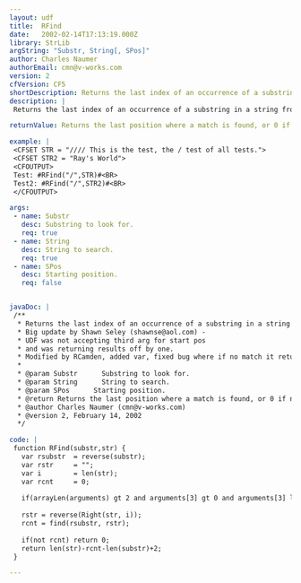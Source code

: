 ```yaml
---
layout: udf
title:  RFind
date:   2002-02-14T17:13:19.000Z
library: StrLib
argString: "Substr, String[, SPos]"
author: Charles Naumer
authorEmail: cmn@v-works.com
version: 2
cfVersion: CF5
shortDescription: Returns the last index of an occurrence of a substring in a string from a specified starting position.
description: |
 Returns the last index of an occurrence of a substring in a string from a specified starting position. (The reverse of find).

returnValue: Returns the last position where a match is found, or 0 if no match is found.

example: |
 <CFSET STR = "//// This is the test, the / test of all tests.">
 <CFSET STR2 = "Ray's World">
 <CFOUTPUT>
 Test: #RFind("/",STR)#<BR>
 Test2: #RFind("/",STR2)#<BR>
 </CFOUTPUT>

args:
 - name: Substr
   desc: Substring to look for.
   req: true
 - name: String
   desc: String to search.
   req: true
 - name: SPos
   desc: Starting position.
   req: false


javaDoc: |
 /**
  * Returns the last index of an occurrence of a substring in a string from a specified starting position.
  * Big update by Shawn Seley (shawnse@aol.com) -
  * UDF was not accepting third arg for start pos 
  * and was returning results off by one.
  * Modified by RCamden, added var, fixed bug where if no match it return len of str
  * 
  * @param Substr      Substring to look for. 
  * @param String      String to search. 
  * @param SPos      Starting position. 
  * @return Returns the last position where a match is found, or 0 if no match is found. 
  * @author Charles Naumer (cmn@v-works.com) 
  * @version 2, February 14, 2002 
  */

code: |
 function RFind(substr,str) {
   var rsubstr  = reverse(substr);
   var rstr     = "";
   var i        = len(str);
   var rcnt     = 0;
 
   if(arrayLen(arguments) gt 2 and arguments[3] gt 0 and arguments[3] lte len(str)) i = len(str) - arguments[3] + 1;
 
   rstr = reverse(Right(str, i));
   rcnt = find(rsubstr, rstr);
 
   if(not rcnt) return 0;
   return len(str)-rcnt-len(substr)+2;
 }

---
```


